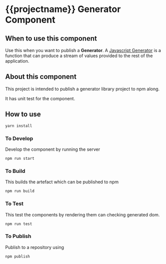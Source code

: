 # {{projectname}} Generator Component    

## When to use this component

Use this when you want to publish a **Generator**.
A [Javascript Generator](https://developer.mozilla.org/en-US/docs/Web/JavaScript/Guide/Iterators_and_Generators) is a function that can produce a stream of values provided to the rest of the application.

## About this component
This project is intended to publish a generator library project to npm along. 

It has unit test for the component.

## How to use

```
yarn install
```

### To Develop

Develop the component by running the server
```
npm run start
```

### To Build

This builds the artefact which can be published to npm
```
npm run build
```

### To Test

This test the components by rendering them can checking generated dom.
```
npm run test
```

### To Publish
Publish to a repository using 
```
npm publish
```